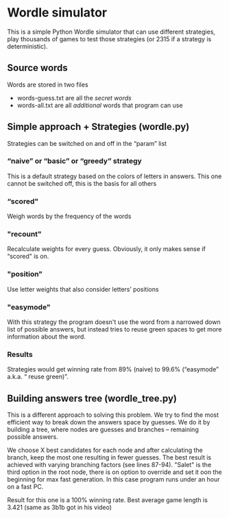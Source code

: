 # Wordle simulator

This is a simple Python Wordle simulator that can use different strategies, play thousands of games to test those strategies (or 2315 if a strategy is deterministic).

## Source words
Words are stored in two files
* words-guess.txt are all the *secret words*
* words-all.txt are all *additional* words that program can use

## Simple approach + Strategies (wordle.py)

Strategies can be switched on and off in the “param” list

### “naive” or “basic” or “greedy” strategy
This is a default strategy based on the colors of letters in answers. This  one cannot be switched off, this is the basis for all others

### “scored"
Weigh words by the frequency of the words

###  "recount"
Recalculate weights for every guess. Obviously, it only makes sense if “scored" is on.

###   "position"
Use letter weights that also consider letters’ positions

### "easymode"
With this strategy the program doesn't use the word from a narrowed down list of possible answers, but instead tries to reuse green spaces to get more information about the word.

### Results
Strategies would get winning rate from 89% (naive) to 99.6% (“easymode” a.k.a. “ reuse green)”.

## Building answers tree (wordle_tree.py)

This is a different approach to solving this problem. We try to find the most efficient way to break down the answers space by guesses. We do it by building a tree, where nodes are guesses and branches – remaining possible answers.

We choose X best candidates for each node and after calculating the branch, keep the most one resulting in fewer guesses.
The best result is achieved with varying branching factors (see lines 87-94).
"Salet" is the third option in the root node, there is on option to override and set it oon the beginning for max fast generation. In this case program runs under an hour on a fast PC.

Result for this one is a 100% winning rate. Best average game length is 3.421 (same as 3b1b got in his video)
